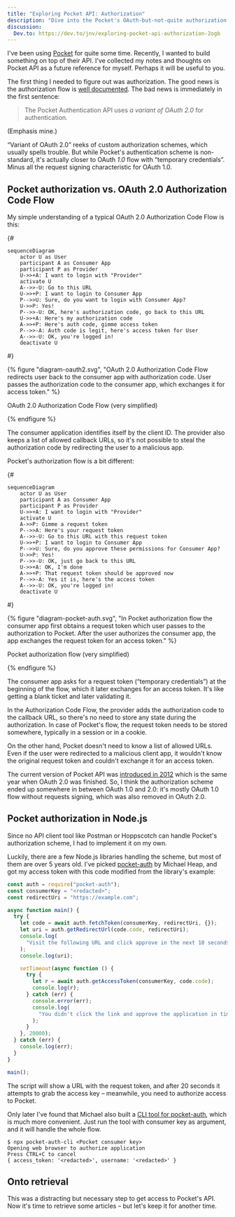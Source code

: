 ```yaml
---
title: "Exploring Pocket API: Authorization"
description: "Dive into the Pocket's OAuth-but-not-quite authorization flow."
discussion:
  Dev.to: https://dev.to/jnv/exploring-pocket-api-authorization-2ogb
---
```


I've been using [Pocket](https://getpocket.com/) for quite some time. Recently, I wanted to build something on top of their API. I've collected my notes and thoughts on Pocket API as a future reference for myself. Perhaps it will be useful to you.

The first thing I needed to figure out was authorization. The good news is the authorization flow is [well documented](https://getpocket.com/developer/docs/authentication). The bad news is immediately in the first sentence:

> The Pocket Authentication API uses _a variant of OAuth 2.0_ for authentication.

(Emphasis mine.)

“Variant of OAuth 2.0” reeks of custom authorization schemes, which usually spells trouble. But while Pocket's authentication scheme is non-standard, it's actually closer to OAuth _1.0_ flow with “temporary credentials”. Minus all the request signing characteristic for OAuth 1.0.

## Pocket authorization vs. OAuth 2.0 Authorization Code Flow

My simple understanding of a typical OAuth 2.0 Authorization Code Flow is this:

{#

```mermaid
sequenceDiagram
    actor U as User
    participant A as Consumer App
    participant P as Provider
    U->>+A: I want to login with "Provider"
    activate U
    A-->>-U: Go to this URL
    U->>+P: I want to login to Consumer App
    P-->>U: Sure, do you want to login with Consumer App?
    U->>P: Yes!
    P-->>-U: OK, here's authorization code, go back to this URL
    U->>+A: Here's my authorization code
    A->>+P: Here's auth code, gimme access token
    P-->>-A: Auth code is legit, here's access token for User
    A-->>-U: OK, you're logged in!
    deactivate U
```

#}

{% figure "diagram-oauth2.svg", "OAuth 2.0 Authorization Code Flow redirects user back to the consumer app with authorization code. User passes the authorization code to the consumer app, which exchanges it for access token." %}

OAuth 2.0 Authorization Code Flow (very simplified)

{% endfigure %}

The consumer application identifies itself by the client ID. The provider also keeps a list of allowed callback URLs, so it's not possible to steal the authorization code by redirecting the user to a malicious app.

Pocket's authorization flow is a bit different:

{#

```mermaid
sequenceDiagram
    actor U as User
    participant A as Consumer App
    participant P as Provider
    U->>+A: I want to login with "Provider"
    activate U
    A->>P: Gimme a request token
    P-->>A: Here's your request token
    A-->>-U: Go to this URL with this request token
    U->>+P: I want to login to Consumer App
    P-->>U: Sure, do you approve these permissions for Consumer App?
    U->>P: Yes!
    P-->>-U: OK, just go back to this URL
    U->>+A: OK, I'm done
    A->>+P: That request token should be approved now
    P-->>-A: Yes it is, here's the access token
    A-->>-U: OK, you're logged in!
    deactivate U
```

#}

{% figure "diagram-pocket-auth.svg", "In Pocket authorization flow the consumer app first obtains a request token which user passes to the authorization to Pocket. After the user authorizes the consumer app, the app exchanges the request token for an access token." %}

Pocket authorization flow (very simplified)

{% endfigure %}

The consumer app asks for a request token (“temporary credentials”) at the beginning of the flow, which it later exchanges for an access token. It's like getting a blank ticket and later validating it.

In the Authorization Code Flow, the provider adds the authorization code to the callback URL, so there's no need to store any state during the authorization. In case of Pocket's flow, the request token needs to be stored somewhere, typically in a session or in a cookie.

On the other hand, Pocket doesn't need to know a list of allowed URLs. Even if the user were redirected to a malicious client app, it wouldn't know the original request token and couldn't exchange it for an access token.

The current version of Pocket API was [introduced in 2012](https://blog.getpocket.com/2012/11/introducing-the-new-pocket-api-for-developers-and-publishers/) which is the same year when OAuth 2.0 was finished. So, I think the authorization scheme ended up somewhere in between OAuth 1.0 and 2.0: it's mostly OAuth 1.0 flow without requests signing, which was also removed in OAuth 2.0.

## Pocket authorization in Node.js

Since no API client tool like Postman or Hoppscotch can handle Pocket's authorization scheme, I had to implement it on my own.

Luckily, there are a few Node.js libraries handling the scheme, but most of them are over 5 years old. I've picked [pocket-auth](https://github.com/mheap/pocket-auth) by Michael Heap, and got my access token with this code modified from the library's example:

```js
const auth = require("pocket-auth");
const consumerKey = "<redacted>";
const redirectUri = "https://example.com";

async function main() {
  try {
    let code = await auth.fetchToken(consumerKey, redirectUri, {});
    let uri = auth.getRedirectUrl(code.code, redirectUri);
    console.log(
      "Visit the following URL and click approve in the next 10 seconds:"
    );
    console.log(uri);

    setTimeout(async function () {
      try {
        let r = await auth.getAccessToken(consumerKey, code.code);
        console.log(r);
      } catch (err) {
        console.error(err);
        console.log(
          "You didn't click the link and approve the application in time"
        );
      }
    }, 20000);
  } catch (err) {
    console.log(err);
  }
}

main();
```

The script will show a URL with the request token, and after 20 seconds it attempts to grab the access key – meanwhile, you need to authorize access to Pocket.

Only later I've found that Michael also built a [CLI tool for pocket-auth](https://github.com/mheap/pocket-auth-cli), which is much more convenient. Just run the tool with consumer key as argument, and it will handle the whole flow.

```shell
$ npx pocket-auth-cli <Pocket consumer key>
Opening web browser to authorize application
Press CTRL+C to cancel
{ access_token: '<redacted>', username: '<redacted>' }
```

## Onto retrieval

This was a distracting but necessary step to get access to Pocket's API. Now it's time to retrieve some articles – but let's keep it for another time.
